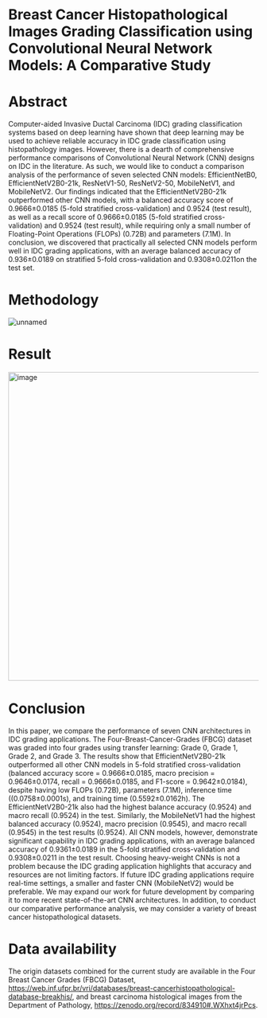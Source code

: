 # Breast Cancer Histopathological Images Grading Classification using Convolutional Neural Network Models: A Comparative Study


# Abstract
Computer-aided Invasive Ductal Carcinoma (IDC) grading classification systems based on deep learning have shown that deep learning may be used to achieve reliable accuracy in IDC grade classification using histopathology images. However, there is a dearth of comprehensive performance comparisons of Convolutional Neural Network (CNN) designs on IDC in the literature. As such, we would like to conduct a comparison analysis of the performance of seven selected CNN models: EfficientNetB0, EfficientNetV2B0-21k, ResNetV1-50, ResNetV2-50, MobileNetV1, and MobileNetV2. Our findings indicated that the EfficientNetV2B0-21k outperformed other CNN models, with a balanced accuracy score of 0.9666±0.0185 (5-fold stratified cross-validation) and 0.9524 (test result), as well as a recall score of 0.9666±0.0185 (5-fold stratified cross-validation) and 0.9524 (test result), while requiring only a small number of Floating-Point Operations (FLOPs) (0.72B) and parameters (7.1M). In conclusion, we discovered that practically all selected CNN models perform well in IDC grading applications, with an average balanced accuracy of 0.936±0.0189 on stratified 5-fold cross-validation and 0.9308±0.0211on the test set.

# Methodology
![unnamed](https://user-images.githubusercontent.com/56868536/162566922-7c10a85e-27a5-43c6-adf8-ab12dd970984.jpg)

# Result
<img width="620" alt="image" src="https://user-images.githubusercontent.com/56868536/162567012-a6c7dadf-28fd-4776-a75a-8a5b08324bb2.png">



# Conclusion 
In this paper, we compare the performance of seven CNN architectures in IDC grading applications. The Four-Breast-Cancer-Grades (FBCG) dataset was graded into four grades using transfer learning: Grade 0, Grade 1, Grade 2, and Grade 3. The results show that EfficientNetV2B0-21k outperformed all other CNN models in 5-fold stratified cross-validation (balanced accuracy score = 0.9666±0.0185, macro precision = 0.9646±0.0174, recall = 0.9666±0.0185, and F1-score = 0.9642±0.0184), despite having low FLOPs (0.72B), parameters (7.1M), inference time ((0.0758±0.0001s), and training time (0.5592±0.0162h). The EfficientNetV2B0-21k also had the highest balance accuracy (0.9524) and macro recall (0.9524) in the test. Similarly, the MobileNetV1 had the highest balanced accuracy (0.9524), macro precision (0.9545), and macro recall (0.9545) in the test results (0.9524). All CNN models, however, demonstrate significant capability in IDC grading applications, with an average balanced accuracy of 0.9361±0.0189 in the 5-fold stratified cross-validation and 0.9308±0.0211 in the test result. Choosing heavy-weight CNNs is not a problem because the IDC grading application highlights that accuracy and resources are not limiting factors. If future IDC grading applications require real-time settings, a smaller and faster CNN (MobileNetV2) would be preferable. We may expand our work for future development by comparing it to more recent state-of-the-art CNN architectures. In addition, to conduct our comparative performance analysis, we may consider a variety of breast cancer histopathological datasets.

# Data availability
The origin datasets combined for the current study are available in the Four Breast Cancer Grades (FBCG) Dataset, https://web.inf.ufpr.br/vri/databases/breast-cancerhistopathological-database-breakhis/, and breast carcinoma histological images from the Department of Pathology, https://zenodo.org/record/834910#.WXhxt4jrPcs.
